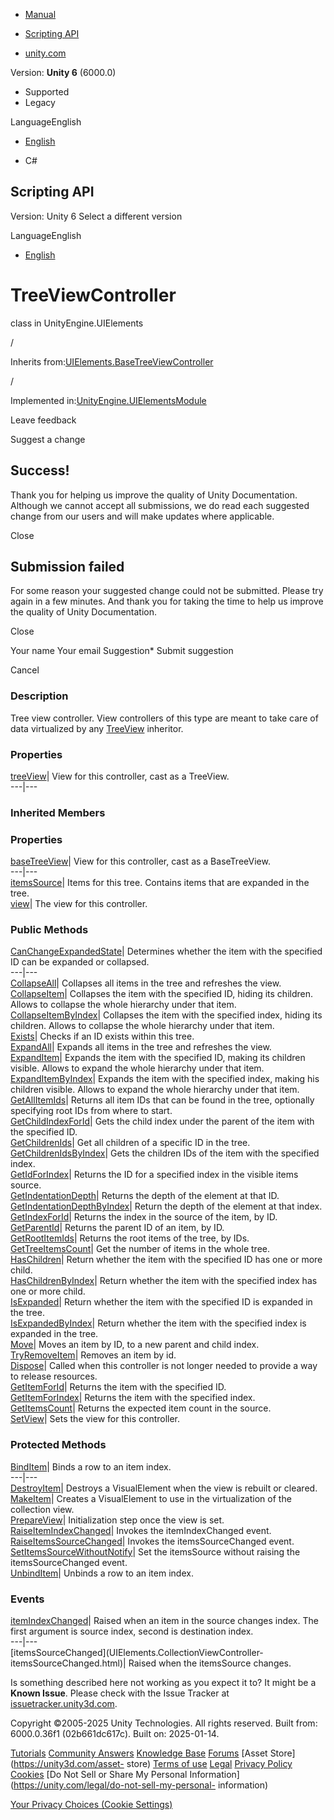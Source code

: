 [ ]()

  * [Manual](../Manual/index.html)
  * [Scripting API](../ScriptReference/index.html)

  * [unity.com](https://unity.com/)

Version: **Unity 6** (6000.0)

  * Supported
  * Legacy

LanguageEnglish

  * [English]()

  * C#

[ ](https://docs.unity3d.com)

## Scripting API

Version: Unity 6 Select a different version

LanguageEnglish

  * [English]()

# TreeViewController

class in UnityEngine.UIElements

/

Inherits
from:[UIElements.BaseTreeViewController](UIElements.BaseTreeViewController.html)

/

Implemented
in:[UnityEngine.UIElementsModule](UnityEngine.UIElementsModule.html)

Leave feedback

Suggest a change

## Success!

Thank you for helping us improve the quality of Unity Documentation. Although
we cannot accept all submissions, we do read each suggested change from our
users and will make updates where applicable.

Close

## Submission failed

For some reason your suggested change could not be submitted. Please <a>try
again</a> in a few minutes. And thank you for taking the time to help us
improve the quality of Unity Documentation.

Close

Your name Your email Suggestion* Submit suggestion

Cancel

[ ]()

### Description

Tree view controller. View controllers of this type are meant to take care of
data virtualized by any [TreeView](UIElements.TreeView.html) inheritor.

### Properties

[treeView](UIElements.TreeViewController-treeView.html)|  View for this
controller, cast as a TreeView.  
---|---  
  
### Inherited Members

### Properties

[baseTreeView](UIElements.BaseTreeViewController-baseTreeView.html)|  View for
this controller, cast as a BaseTreeView.  
---|---  
[itemsSource](UIElements.BaseTreeViewController-itemsSource.html)|  Items for
this tree. Contains items that are expanded in the tree.  
[view](UIElements.CollectionViewController-view.html)|  The view for this
controller.  
  
### Public Methods

[CanChangeExpandedState](UIElements.BaseTreeViewController.CanChangeExpandedState.html)|
Determines whether the item with the specified ID can be expanded or
collapsed.  
---|---  
[CollapseAll](UIElements.BaseTreeViewController.CollapseAll.html)|  Collapses
all items in the tree and refreshes the view.  
[CollapseItem](UIElements.BaseTreeViewController.CollapseItem.html)|
Collapses the item with the specified ID, hiding its children. Allows to
collapse the whole hierarchy under that item.  
[CollapseItemByIndex](UIElements.BaseTreeViewController.CollapseItemByIndex.html)|
Collapses the item with the specified index, hiding its children. Allows to
collapse the whole hierarchy under that item.  
[Exists](UIElements.BaseTreeViewController.Exists.html)|  Checks if an ID
exists within this tree.  
[ExpandAll](UIElements.BaseTreeViewController.ExpandAll.html)|  Expands all
items in the tree and refreshes the view.  
[ExpandItem](UIElements.BaseTreeViewController.ExpandItem.html)|  Expands the
item with the specified ID, making its children visible. Allows to expand the
whole hierarchy under that item.  
[ExpandItemByIndex](UIElements.BaseTreeViewController.ExpandItemByIndex.html)|
Expands the item with the specified index, making his children visible. Allows
to expand the whole hierarchy under that item.  
[GetAllItemIds](UIElements.BaseTreeViewController.GetAllItemIds.html)|
Returns all item IDs that can be found in the tree, optionally specifying root
IDs from where to start.  
[GetChildIndexForId](UIElements.BaseTreeViewController.GetChildIndexForId.html)|
Gets the child index under the parent of the item with the specified ID.  
[GetChildrenIds](UIElements.BaseTreeViewController.GetChildrenIds.html)|  Get
all children of a specific ID in the tree.  
[GetChildrenIdsByIndex](UIElements.BaseTreeViewController.GetChildrenIdsByIndex.html)|
Gets the children IDs of the item with the specified index.  
[GetIdForIndex](UIElements.BaseTreeViewController.GetIdForIndex.html)|
Returns the ID for a specified index in the visible items source.  
[GetIndentationDepth](UIElements.BaseTreeViewController.GetIndentationDepth.html)|
Returns the depth of the element at that ID.  
[GetIndentationDepthByIndex](UIElements.BaseTreeViewController.GetIndentationDepthByIndex.html)|
Return the depth of the element at that index.  
[GetIndexForId](UIElements.BaseTreeViewController.GetIndexForId.html)|
Returns the index in the source of the item, by ID.  
[GetParentId](UIElements.BaseTreeViewController.GetParentId.html)|  Returns
the parent ID of an item, by ID.  
[GetRootItemIds](UIElements.BaseTreeViewController.GetRootItemIds.html)|
Returns the root items of the tree, by IDs.  
[GetTreeItemsCount](UIElements.BaseTreeViewController.GetTreeItemsCount.html)|
Get the number of items in the whole tree.  
[HasChildren](UIElements.BaseTreeViewController.HasChildren.html)|  Return
whether the item with the specified ID has one or more child.  
[HasChildrenByIndex](UIElements.BaseTreeViewController.HasChildrenByIndex.html)|
Return whether the item with the specified index has one or more child.  
[IsExpanded](UIElements.BaseTreeViewController.IsExpanded.html)|  Return
whether the item with the specified ID is expanded in the tree.  
[IsExpandedByIndex](UIElements.BaseTreeViewController.IsExpandedByIndex.html)|
Return whether the item with the specified index is expanded in the tree.  
[Move](UIElements.BaseTreeViewController.Move.html)|  Moves an item by ID, to
a new parent and child index.  
[TryRemoveItem](UIElements.BaseTreeViewController.TryRemoveItem.html)|
Removes an item by id.  
[Dispose](UIElements.CollectionViewController.Dispose.html)|  Called when this
controller is not longer needed to provide a way to release resources.  
[GetItemForId](UIElements.CollectionViewController.GetItemForId.html)|
Returns the item with the specified ID.  
[GetItemForIndex](UIElements.CollectionViewController.GetItemForIndex.html)|
Returns the item with the specified index.  
[GetItemsCount](UIElements.CollectionViewController.GetItemsCount.html)|
Returns the expected item count in the source.  
[SetView](UIElements.CollectionViewController.SetView.html)|  Sets the view
for this controller.  
  
### Protected Methods

[BindItem](UIElements.CollectionViewController.BindItem.html)|  Binds a row to
an item index.  
---|---  
[DestroyItem](UIElements.CollectionViewController.DestroyItem.html)|  Destroys
a VisualElement when the view is rebuilt or cleared.  
[MakeItem](UIElements.CollectionViewController.MakeItem.html)|  Creates a
VisualElement to use in the virtualization of the collection view.  
[PrepareView](UIElements.CollectionViewController.PrepareView.html)|
Initialization step once the view is set.  
[RaiseItemIndexChanged](UIElements.CollectionViewController.RaiseItemIndexChanged.html)|
Invokes the itemIndexChanged event.  
[RaiseItemsSourceChanged](UIElements.CollectionViewController.RaiseItemsSourceChanged.html)|
Invokes the itemsSourceChanged event.  
[SetItemsSourceWithoutNotify](UIElements.CollectionViewController.SetItemsSourceWithoutNotify.html)|
Set the itemsSource without raising the itemsSourceChanged event.  
[UnbindItem](UIElements.CollectionViewController.UnbindItem.html)|  Unbinds a
row to an item index.  
  
### Events

[itemIndexChanged](UIElements.CollectionViewController-itemIndexChanged.html)|
Raised when an item in the source changes index. The first argument is source
index, second is destination index.  
---|---  
[itemsSourceChanged](UIElements.CollectionViewController-
itemsSourceChanged.html)|  Raised when the itemsSource changes.  
  
Is something described here not working as you expect it to? It might be a
**Known Issue**. Please check with the Issue Tracker at
[issuetracker.unity3d.com](https://issuetracker.unity3d.com).

Copyright ©2005-2025 Unity Technologies. All rights reserved. Built from:
6000.0.36f1 (02b661dc617c). Built on: 2025-01-14.

[Tutorials](https://unity3d.com/learn) [Community
Answers](https://answers.unity3d.com) [Knowledge
Base](https://support.unity3d.com/hc/en-us)
[Forums](https://forum.unity3d.com) [Asset Store](https://unity3d.com/asset-
store) [Terms of use](https://docs.unity3d.com/Manual/TermsOfUse.html)
[Legal](https://unity.com/legal) [Privacy
Policy](https://unity.com/legal/privacy-policy)
[Cookies](https://unity.com/legal/cookie-policy) [Do Not Sell or Share My
Personal Information](https://unity.com/legal/do-not-sell-my-personal-
information)

[Your Privacy Choices (Cookie Settings)](javascript:void\(0\);)

